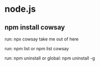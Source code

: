 # node.js

## npm install cowsay
run: npx cowsay take me out of here

<!-- find npm package, and see version -->
run: npm list   or npm list cowsay


<!-- Uninstalling npm packages -->
run: npm uninstall <package-name>
or global: npm uninstall -g <package-name>